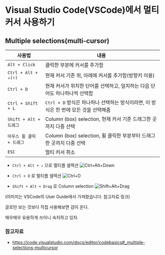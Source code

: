 # Visual Studio Code(VSCode)에서 멀티커서 사용하기

## Multiple selections(multi-cursor)

| 사용법                    | 내용                                                                                 |
| ------------------------- | ------------------------------------------------------------------------------------ |
| `Alt + Click`             | 클릭한 부분에 커서를 추가함                                                          |
| `Ctrl + Alt + ↓(↑)`       | 현재 커서 기준 위, 아래에 커서를 추가함(방향키 이용)                                 |
| `Ctrl + D`                | 현재 커서가 위치한 단어를 선택하고, 일치하는 다음 단어도 하나하나씩 선택함           |
| `Ctrl + Shift + L`        | `Ctrl + D` 방식은 하나하나 선택하는 방식이라면, 이 방식은 한 번에 모든 것을 선택해줌 |
| `Shift + Alt + 드래그`    | Column (box) selection, 현재 커서 기준 드래그한 곳까지 다중 선택                     |
| `마우스 휠 클릭 + 드래그` | Column (box) selection, 휠 클릭한 부분부터 드래그한 곳까지 다중 선택                 |
| `ESC`                     | 멀티 커서 취소                                                                       |

- `Ctrl + Alt + ↓` 으로 멀티플 셀렉션
![Ctrl+Alt+Down](https://code.visualstudio.com/assets/docs/editor/codebasics/multicursor.gif)

- `Ctrl + D` 로 멀티플 셀렉션 
![Ctrl+D](https://code.visualstudio.com/assets/docs/editor/codebasics/multicursor-word.gif)

- `Shift + Alt + Drag` 로 Column selection
![Shift+Alt+Drag](https://code.visualstudio.com/assets/docs/editor/codebasics/column-select.gif)

(이미지는 VSCode의 User Guide에서 가져왔습니다. 참고자료 링크)

글로만 보는 것보다 직접 사용해보면 감이 온다.

매우매우 유용하게 쓰이니 숙지하고 있자.

### 참고자료
- https://code.visualstudio.com/docs/editor/codebasics#_multiple-selections-multicursor
